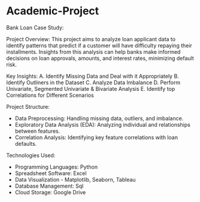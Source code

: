 # Academic-Project
Bank Loan Case Study:

Project Overview:
This project aims to analyze loan applicant data to identify patterns that predict if a customer will have difficulty repaying their installments. Insights from this analysis can help banks make informed decisions on loan approvals, amounts, and interest rates, minimizing default risk.

Key Insights:
A. Identify Missing Data and Deal with it Appropriately
B. Identify Outliners in the Dataset
C. Analyze Data Imbalance
D. Perform Univariate, Segmented Univariate & Bivariate Analysis
E. Identify top Correlations for Different Scenarios

Project Structure:
- Data Preprocessing: Handling missing data, outliers, and imbalance.
- Exploratory Data Analysis (EDA): Analyzing individual and relationships between features.
- Correlation Analysis: Identifying key feature correlations with loan defaults.

Technologies Used:
- Programming Languages: Python
- Spreadsheet Software: Excel
- Data Visualization - Matplotlib, Seaborn, Tableau
- Database Management: Sql
- Cloud Storage: Google Drive

